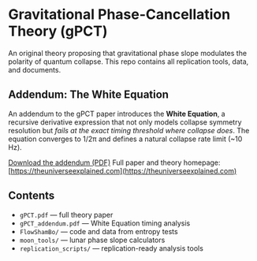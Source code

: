 # Gravitational Phase-Cancellation Theory (gPCT)

An original theory proposing that gravitational phase slope modulates the polarity of quantum collapse. This repo contains all replication tools, data, and documents.

## Addendum: The White Equation

An addendum to the gPCT paper introduces the **White Equation**, a recursive derivative expression that not only models collapse symmetry resolution but *fails at the exact timing threshold where collapse does*. The equation converges to 1/2π and defines a natural collapse rate limit (~10 Hz).

[Download the addendum (PDF)](./gPCT_addendum.pdf)
Full paper and theory homepage: [https://theuniverseexplained.com](https://theuniverseexplained.com)

## Contents

- `gPCT.pdf` — full theory paper
- `gPCT_addendum.pdf` — White Equation timing analysis
- `FlowShamBo/` — code and data from entropy tests
- `moon_tools/` — lunar phase slope calculators
- `replication_scripts/` — replication-ready analysis tools
